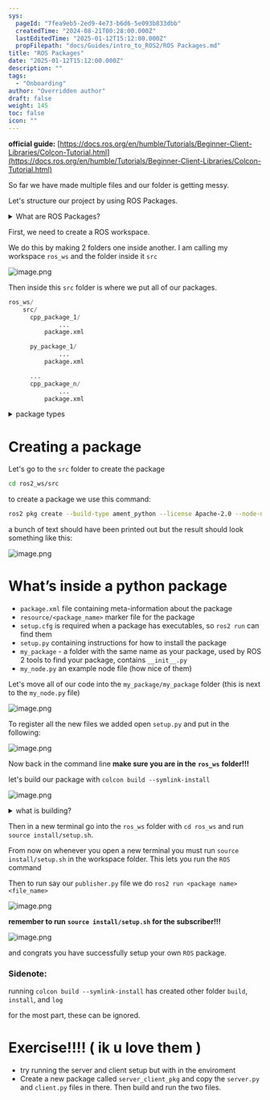 ```yaml
---
sys:
  pageId: "7fea9eb5-2ed9-4e73-b6d6-5e093b833dbb"
  createdTime: "2024-08-21T00:28:00.000Z"
  lastEditedTime: "2025-01-12T15:12:00.000Z"
  propFilepath: "docs/Guides/intro_to_ROS2/ROS Packages.md"
title: "ROS Packages"
date: "2025-01-12T15:12:00.000Z"
description: ""
tags:
  - "Onboarding"
author: "Overridden author"
draft: false
weight: 145
toc: false
icon: ""
---
```


**official guide:** [https://docs.ros.org/en/humble/Tutorials/Beginner-Client-Libraries/Colcon-Tutorial.html](https://docs.ros.org/en/humble/Tutorials/Beginner-Client-Libraries/Colcon-Tutorial.html)

So far we have made multiple files and our folder is getting messy.

Let's structure our project by using ROS Packages.

<details>

<summary>What are ROS Packages?</summary>

ROS Packages are, as the name implies, packages of code that are highly sharable between ROS developers.

They consist of a folder, `package.xml` file, and source code

```python
      cpp_package_1/
		      ... imagine much code files here ..
          package.xml
```

</details>

First, we need to create a ROS workspace.

We do this by making 2 folders one inside another. I am calling my workspace `ros_ws` and the folder inside it `src`

![image.png](https://prod-files-secure.s3.us-west-2.amazonaws.com/d518164a-d88e-44d1-a4ee-3adb3bd8bce0/70706947-fd18-4537-a67b-e12946812d31/image.png?X-Amz-Algorithm=AWS4-HMAC-SHA256&X-Amz-Content-Sha256=UNSIGNED-PAYLOAD&X-Amz-Credential=ASIAZI2LB4667P75IR3B%2F20250306%2Fus-west-2%2Fs3%2Faws4_request&X-Amz-Date=20250306T140805Z&X-Amz-Expires=3600&X-Amz-Security-Token=IQoJb3JpZ2luX2VjEOb%2F%2F%2F%2F%2F%2F%2F%2F%2F%2FwEaCXVzLXdlc3QtMiJHMEUCIQCYauegtQjS77izegBibP0V0eXR8HZTlNwVHVasuWtXlwIgSbXaZSJDcijCHhr0UwBTbkRUH5rMRFIEv6CQ3akOKBwq%2FwMILxAAGgw2Mzc0MjMxODM4MDUiDGcpv%2BzFvrSxNxdezSrcAxijIJvZDfs7%2FWDMuGTmfjemdEKPUSRWRNg%2BdU%2B6iOPWFziie7Z2TlS9lsm0bEbijjNzrREcCBhsFAydfciiY%2F%2FyTQ2LrH9k78GOFPS76EBnAtSdFoRicyIezqq2%2B5YbIOL8FPkiUcIgR35bM1SjoMx%2BZvDM7KuJsurNUg1CIIKGLKwD1yq3sOnviqr8t%2BairEAzT8lhWSmNaluC%2FnDv39aLNtflP8jATNnNSKEt98fM2wLZVcYcuznfw6sXAh0%2FlSaaY6KpCuT97rlmTtTjVJKCtSWoQLgwn%2FrtS3acP8JnQsZfErs6bE%2BNYfAHWzD20%2B%2BMagujJtkl82uw6kXPV4joe31soxfh3Nr0S06jcItoBelbM4xC%2FMkXhQrUd5WEWZABPPqMyd1iW%2FOb5VL%2BnjkzdtpwO3Z1U9yrn2x%2FgxiEZRAA1%2F12940WHK7UwEB3Q1MqnZSJuC0F5eNbIMsf0govWoO1j4eJRLK0zch7pQ3CEZ2P9FddrbnfJd2U9WY4H50qJVWXS8QLgIh1aSEt4hGOvQBhOPmewmuA1EzxgJU9VDOCHvtAZneX3LYdoE6VfdJqrwmMW4FHuFfdFjmf6PfT8vqatOxYeiFi%2BpV%2BlwSqzvP3exzvKvxXOBWdMOrPpr4GOqUBde4azBzJPvMrdlFzBL5%2FTxxR8%2BsPWg1KFuLDzofsGz1gtwlG5arqzUQX5O%2BfuiL40H8zIzBenL8%2FoZ1Uaj7zqMW7dcGT505VGgXFAEmhGY5%2BUbVtMxrWI%2F0jQ7nJj088YqtW3V6Qrmk7E4%2B5yY6Mm2zPm8Ea05ad2esSCsVANsapdTHffidolb24m2egpygUORMSRIwot651Hu9uNYEqgUYh0Yxl&X-Amz-Signature=ed6cd6d9ca83546cc0fe5f1c33e727b5f5788923a420d518d05bd89f60352738&X-Amz-SignedHeaders=host&x-id=GetObject)

Then inside this `src` folder is where we put all of our packages.

```python
ros_ws/
    src/
      cpp_package_1/
		      ...
          package.xml

      py_package_1/
		      ...
          package.xml

      ...
      cpp_package_n/
		      ...
          package.xml

```

<details>

<summary>package types</summary>

packages can be either `C++` or python.

the intern file structure is different for each but for this guide we will stick to creating python packages

</details>

# Creating a package

Let's go to the `src` folder to create the package

```bash
cd ros2_ws/src
```

to create a package we use this command:

```bash
ros2 pkg create --build-type ament_python --license Apache-2.0 --node-name my_node my_package
```

a bunch of text should have been printed out but the result should look something like this:

![image.png](https://prod-files-secure.s3.us-west-2.amazonaws.com/d518164a-d88e-44d1-a4ee-3adb3bd8bce0/e6cf1e3f-8512-4a3e-b131-079f800bf3e8/image.png?X-Amz-Algorithm=AWS4-HMAC-SHA256&X-Amz-Content-Sha256=UNSIGNED-PAYLOAD&X-Amz-Credential=ASIAZI2LB4667P75IR3B%2F20250306%2Fus-west-2%2Fs3%2Faws4_request&X-Amz-Date=20250306T140805Z&X-Amz-Expires=3600&X-Amz-Security-Token=IQoJb3JpZ2luX2VjEOb%2F%2F%2F%2F%2F%2F%2F%2F%2F%2FwEaCXVzLXdlc3QtMiJHMEUCIQCYauegtQjS77izegBibP0V0eXR8HZTlNwVHVasuWtXlwIgSbXaZSJDcijCHhr0UwBTbkRUH5rMRFIEv6CQ3akOKBwq%2FwMILxAAGgw2Mzc0MjMxODM4MDUiDGcpv%2BzFvrSxNxdezSrcAxijIJvZDfs7%2FWDMuGTmfjemdEKPUSRWRNg%2BdU%2B6iOPWFziie7Z2TlS9lsm0bEbijjNzrREcCBhsFAydfciiY%2F%2FyTQ2LrH9k78GOFPS76EBnAtSdFoRicyIezqq2%2B5YbIOL8FPkiUcIgR35bM1SjoMx%2BZvDM7KuJsurNUg1CIIKGLKwD1yq3sOnviqr8t%2BairEAzT8lhWSmNaluC%2FnDv39aLNtflP8jATNnNSKEt98fM2wLZVcYcuznfw6sXAh0%2FlSaaY6KpCuT97rlmTtTjVJKCtSWoQLgwn%2FrtS3acP8JnQsZfErs6bE%2BNYfAHWzD20%2B%2BMagujJtkl82uw6kXPV4joe31soxfh3Nr0S06jcItoBelbM4xC%2FMkXhQrUd5WEWZABPPqMyd1iW%2FOb5VL%2BnjkzdtpwO3Z1U9yrn2x%2FgxiEZRAA1%2F12940WHK7UwEB3Q1MqnZSJuC0F5eNbIMsf0govWoO1j4eJRLK0zch7pQ3CEZ2P9FddrbnfJd2U9WY4H50qJVWXS8QLgIh1aSEt4hGOvQBhOPmewmuA1EzxgJU9VDOCHvtAZneX3LYdoE6VfdJqrwmMW4FHuFfdFjmf6PfT8vqatOxYeiFi%2BpV%2BlwSqzvP3exzvKvxXOBWdMOrPpr4GOqUBde4azBzJPvMrdlFzBL5%2FTxxR8%2BsPWg1KFuLDzofsGz1gtwlG5arqzUQX5O%2BfuiL40H8zIzBenL8%2FoZ1Uaj7zqMW7dcGT505VGgXFAEmhGY5%2BUbVtMxrWI%2F0jQ7nJj088YqtW3V6Qrmk7E4%2B5yY6Mm2zPm8Ea05ad2esSCsVANsapdTHffidolb24m2egpygUORMSRIwot651Hu9uNYEqgUYh0Yxl&X-Amz-Signature=5f0b7fb65c2dbb915c5cc8664bd3f7c9e07d2074e5b5502ceb4898a0af8edec4&X-Amz-SignedHeaders=host&x-id=GetObject)

# What’s inside a python package

- `package.xml` file containing meta-information about the package
- `resource/<package_name>` marker file for the package
- `setup.cfg` is required when a package has executables, so `ros2 run` can find them
- `setup.py` containing instructions for how to install the package
- `my_package` - a folder with the same name as your package, used by ROS 2 tools to find your package, contains `__init__.py`
- `my_node.py` an example node file (how nice of them)

Let's move all of our code into the `my_package/my_package` folder (this is next to the `my_node.py` file)

![image.png](https://prod-files-secure.s3.us-west-2.amazonaws.com/d518164a-d88e-44d1-a4ee-3adb3bd8bce0/9ce58f11-0da9-4d3e-b86d-506a9685d378/image.png?X-Amz-Algorithm=AWS4-HMAC-SHA256&X-Amz-Content-Sha256=UNSIGNED-PAYLOAD&X-Amz-Credential=ASIAZI2LB4667P75IR3B%2F20250306%2Fus-west-2%2Fs3%2Faws4_request&X-Amz-Date=20250306T140805Z&X-Amz-Expires=3600&X-Amz-Security-Token=IQoJb3JpZ2luX2VjEOb%2F%2F%2F%2F%2F%2F%2F%2F%2F%2FwEaCXVzLXdlc3QtMiJHMEUCIQCYauegtQjS77izegBibP0V0eXR8HZTlNwVHVasuWtXlwIgSbXaZSJDcijCHhr0UwBTbkRUH5rMRFIEv6CQ3akOKBwq%2FwMILxAAGgw2Mzc0MjMxODM4MDUiDGcpv%2BzFvrSxNxdezSrcAxijIJvZDfs7%2FWDMuGTmfjemdEKPUSRWRNg%2BdU%2B6iOPWFziie7Z2TlS9lsm0bEbijjNzrREcCBhsFAydfciiY%2F%2FyTQ2LrH9k78GOFPS76EBnAtSdFoRicyIezqq2%2B5YbIOL8FPkiUcIgR35bM1SjoMx%2BZvDM7KuJsurNUg1CIIKGLKwD1yq3sOnviqr8t%2BairEAzT8lhWSmNaluC%2FnDv39aLNtflP8jATNnNSKEt98fM2wLZVcYcuznfw6sXAh0%2FlSaaY6KpCuT97rlmTtTjVJKCtSWoQLgwn%2FrtS3acP8JnQsZfErs6bE%2BNYfAHWzD20%2B%2BMagujJtkl82uw6kXPV4joe31soxfh3Nr0S06jcItoBelbM4xC%2FMkXhQrUd5WEWZABPPqMyd1iW%2FOb5VL%2BnjkzdtpwO3Z1U9yrn2x%2FgxiEZRAA1%2F12940WHK7UwEB3Q1MqnZSJuC0F5eNbIMsf0govWoO1j4eJRLK0zch7pQ3CEZ2P9FddrbnfJd2U9WY4H50qJVWXS8QLgIh1aSEt4hGOvQBhOPmewmuA1EzxgJU9VDOCHvtAZneX3LYdoE6VfdJqrwmMW4FHuFfdFjmf6PfT8vqatOxYeiFi%2BpV%2BlwSqzvP3exzvKvxXOBWdMOrPpr4GOqUBde4azBzJPvMrdlFzBL5%2FTxxR8%2BsPWg1KFuLDzofsGz1gtwlG5arqzUQX5O%2BfuiL40H8zIzBenL8%2FoZ1Uaj7zqMW7dcGT505VGgXFAEmhGY5%2BUbVtMxrWI%2F0jQ7nJj088YqtW3V6Qrmk7E4%2B5yY6Mm2zPm8Ea05ad2esSCsVANsapdTHffidolb24m2egpygUORMSRIwot651Hu9uNYEqgUYh0Yxl&X-Amz-Signature=01117b976d41930c9cdc9935b18f2626227a86ce95573d151a79ecc974662abb&X-Amz-SignedHeaders=host&x-id=GetObject)

To register all the new files we added open `setup.py` and put in the following:

![image.png](https://prod-files-secure.s3.us-west-2.amazonaws.com/d518164a-d88e-44d1-a4ee-3adb3bd8bce0/1cd7c262-4cae-4496-9d75-c178537d24a2/image.png?X-Amz-Algorithm=AWS4-HMAC-SHA256&X-Amz-Content-Sha256=UNSIGNED-PAYLOAD&X-Amz-Credential=ASIAZI2LB4667P75IR3B%2F20250306%2Fus-west-2%2Fs3%2Faws4_request&X-Amz-Date=20250306T140805Z&X-Amz-Expires=3600&X-Amz-Security-Token=IQoJb3JpZ2luX2VjEOb%2F%2F%2F%2F%2F%2F%2F%2F%2F%2FwEaCXVzLXdlc3QtMiJHMEUCIQCYauegtQjS77izegBibP0V0eXR8HZTlNwVHVasuWtXlwIgSbXaZSJDcijCHhr0UwBTbkRUH5rMRFIEv6CQ3akOKBwq%2FwMILxAAGgw2Mzc0MjMxODM4MDUiDGcpv%2BzFvrSxNxdezSrcAxijIJvZDfs7%2FWDMuGTmfjemdEKPUSRWRNg%2BdU%2B6iOPWFziie7Z2TlS9lsm0bEbijjNzrREcCBhsFAydfciiY%2F%2FyTQ2LrH9k78GOFPS76EBnAtSdFoRicyIezqq2%2B5YbIOL8FPkiUcIgR35bM1SjoMx%2BZvDM7KuJsurNUg1CIIKGLKwD1yq3sOnviqr8t%2BairEAzT8lhWSmNaluC%2FnDv39aLNtflP8jATNnNSKEt98fM2wLZVcYcuznfw6sXAh0%2FlSaaY6KpCuT97rlmTtTjVJKCtSWoQLgwn%2FrtS3acP8JnQsZfErs6bE%2BNYfAHWzD20%2B%2BMagujJtkl82uw6kXPV4joe31soxfh3Nr0S06jcItoBelbM4xC%2FMkXhQrUd5WEWZABPPqMyd1iW%2FOb5VL%2BnjkzdtpwO3Z1U9yrn2x%2FgxiEZRAA1%2F12940WHK7UwEB3Q1MqnZSJuC0F5eNbIMsf0govWoO1j4eJRLK0zch7pQ3CEZ2P9FddrbnfJd2U9WY4H50qJVWXS8QLgIh1aSEt4hGOvQBhOPmewmuA1EzxgJU9VDOCHvtAZneX3LYdoE6VfdJqrwmMW4FHuFfdFjmf6PfT8vqatOxYeiFi%2BpV%2BlwSqzvP3exzvKvxXOBWdMOrPpr4GOqUBde4azBzJPvMrdlFzBL5%2FTxxR8%2BsPWg1KFuLDzofsGz1gtwlG5arqzUQX5O%2BfuiL40H8zIzBenL8%2FoZ1Uaj7zqMW7dcGT505VGgXFAEmhGY5%2BUbVtMxrWI%2F0jQ7nJj088YqtW3V6Qrmk7E4%2B5yY6Mm2zPm8Ea05ad2esSCsVANsapdTHffidolb24m2egpygUORMSRIwot651Hu9uNYEqgUYh0Yxl&X-Amz-Signature=d84062a3c06623e7171f6e8be6d5e2f9981a440c44b30bb6a865bfd1bfdf73ad&X-Amz-SignedHeaders=host&x-id=GetObject)

Now back in the command line **make sure you are in the** **`ros_ws`** **folder!!!**

let's build our package with `colcon build --symlink-install`

![image.png](https://prod-files-secure.s3.us-west-2.amazonaws.com/d518164a-d88e-44d1-a4ee-3adb3bd8bce0/2f2a0d27-b173-48fd-b189-5f5c0ce65619/image.png?X-Amz-Algorithm=AWS4-HMAC-SHA256&X-Amz-Content-Sha256=UNSIGNED-PAYLOAD&X-Amz-Credential=ASIAZI2LB4667P75IR3B%2F20250306%2Fus-west-2%2Fs3%2Faws4_request&X-Amz-Date=20250306T140805Z&X-Amz-Expires=3600&X-Amz-Security-Token=IQoJb3JpZ2luX2VjEOb%2F%2F%2F%2F%2F%2F%2F%2F%2F%2FwEaCXVzLXdlc3QtMiJHMEUCIQCYauegtQjS77izegBibP0V0eXR8HZTlNwVHVasuWtXlwIgSbXaZSJDcijCHhr0UwBTbkRUH5rMRFIEv6CQ3akOKBwq%2FwMILxAAGgw2Mzc0MjMxODM4MDUiDGcpv%2BzFvrSxNxdezSrcAxijIJvZDfs7%2FWDMuGTmfjemdEKPUSRWRNg%2BdU%2B6iOPWFziie7Z2TlS9lsm0bEbijjNzrREcCBhsFAydfciiY%2F%2FyTQ2LrH9k78GOFPS76EBnAtSdFoRicyIezqq2%2B5YbIOL8FPkiUcIgR35bM1SjoMx%2BZvDM7KuJsurNUg1CIIKGLKwD1yq3sOnviqr8t%2BairEAzT8lhWSmNaluC%2FnDv39aLNtflP8jATNnNSKEt98fM2wLZVcYcuznfw6sXAh0%2FlSaaY6KpCuT97rlmTtTjVJKCtSWoQLgwn%2FrtS3acP8JnQsZfErs6bE%2BNYfAHWzD20%2B%2BMagujJtkl82uw6kXPV4joe31soxfh3Nr0S06jcItoBelbM4xC%2FMkXhQrUd5WEWZABPPqMyd1iW%2FOb5VL%2BnjkzdtpwO3Z1U9yrn2x%2FgxiEZRAA1%2F12940WHK7UwEB3Q1MqnZSJuC0F5eNbIMsf0govWoO1j4eJRLK0zch7pQ3CEZ2P9FddrbnfJd2U9WY4H50qJVWXS8QLgIh1aSEt4hGOvQBhOPmewmuA1EzxgJU9VDOCHvtAZneX3LYdoE6VfdJqrwmMW4FHuFfdFjmf6PfT8vqatOxYeiFi%2BpV%2BlwSqzvP3exzvKvxXOBWdMOrPpr4GOqUBde4azBzJPvMrdlFzBL5%2FTxxR8%2BsPWg1KFuLDzofsGz1gtwlG5arqzUQX5O%2BfuiL40H8zIzBenL8%2FoZ1Uaj7zqMW7dcGT505VGgXFAEmhGY5%2BUbVtMxrWI%2F0jQ7nJj088YqtW3V6Qrmk7E4%2B5yY6Mm2zPm8Ea05ad2esSCsVANsapdTHffidolb24m2egpygUORMSRIwot651Hu9uNYEqgUYh0Yxl&X-Amz-Signature=2e0fd86418b56518b515ca28c5f211a1f40b6dfcb2a0bd7b60e38da1af00c5f2&X-Amz-SignedHeaders=host&x-id=GetObject)

<details>

<summary>what is building?</summary>

if you are a CS major at Rose-Hulman you will learn the answer to this in CSSE132

but TLDR; is it combines all the code files into one program that can be run easily 

</details>

Then in a new terminal go into the `ros_ws` folder with `cd ros_ws` and run `source install/setup.sh`. 

From now on whenever you open a new terminal you must run `source install/setup.sh` in the workspace folder. This lets you run the `ROS` command

Then to run say our `publisher.py` file we do `ros2 run <package name> <file_name>`

![image.png](https://prod-files-secure.s3.us-west-2.amazonaws.com/d518164a-d88e-44d1-a4ee-3adb3bd8bce0/4f4b1219-3a44-4632-aa0a-ce3471699f59/image.png?X-Amz-Algorithm=AWS4-HMAC-SHA256&X-Amz-Content-Sha256=UNSIGNED-PAYLOAD&X-Amz-Credential=ASIAZI2LB4667P75IR3B%2F20250306%2Fus-west-2%2Fs3%2Faws4_request&X-Amz-Date=20250306T140805Z&X-Amz-Expires=3600&X-Amz-Security-Token=IQoJb3JpZ2luX2VjEOb%2F%2F%2F%2F%2F%2F%2F%2F%2F%2FwEaCXVzLXdlc3QtMiJHMEUCIQCYauegtQjS77izegBibP0V0eXR8HZTlNwVHVasuWtXlwIgSbXaZSJDcijCHhr0UwBTbkRUH5rMRFIEv6CQ3akOKBwq%2FwMILxAAGgw2Mzc0MjMxODM4MDUiDGcpv%2BzFvrSxNxdezSrcAxijIJvZDfs7%2FWDMuGTmfjemdEKPUSRWRNg%2BdU%2B6iOPWFziie7Z2TlS9lsm0bEbijjNzrREcCBhsFAydfciiY%2F%2FyTQ2LrH9k78GOFPS76EBnAtSdFoRicyIezqq2%2B5YbIOL8FPkiUcIgR35bM1SjoMx%2BZvDM7KuJsurNUg1CIIKGLKwD1yq3sOnviqr8t%2BairEAzT8lhWSmNaluC%2FnDv39aLNtflP8jATNnNSKEt98fM2wLZVcYcuznfw6sXAh0%2FlSaaY6KpCuT97rlmTtTjVJKCtSWoQLgwn%2FrtS3acP8JnQsZfErs6bE%2BNYfAHWzD20%2B%2BMagujJtkl82uw6kXPV4joe31soxfh3Nr0S06jcItoBelbM4xC%2FMkXhQrUd5WEWZABPPqMyd1iW%2FOb5VL%2BnjkzdtpwO3Z1U9yrn2x%2FgxiEZRAA1%2F12940WHK7UwEB3Q1MqnZSJuC0F5eNbIMsf0govWoO1j4eJRLK0zch7pQ3CEZ2P9FddrbnfJd2U9WY4H50qJVWXS8QLgIh1aSEt4hGOvQBhOPmewmuA1EzxgJU9VDOCHvtAZneX3LYdoE6VfdJqrwmMW4FHuFfdFjmf6PfT8vqatOxYeiFi%2BpV%2BlwSqzvP3exzvKvxXOBWdMOrPpr4GOqUBde4azBzJPvMrdlFzBL5%2FTxxR8%2BsPWg1KFuLDzofsGz1gtwlG5arqzUQX5O%2BfuiL40H8zIzBenL8%2FoZ1Uaj7zqMW7dcGT505VGgXFAEmhGY5%2BUbVtMxrWI%2F0jQ7nJj088YqtW3V6Qrmk7E4%2B5yY6Mm2zPm8Ea05ad2esSCsVANsapdTHffidolb24m2egpygUORMSRIwot651Hu9uNYEqgUYh0Yxl&X-Amz-Signature=a5d40cbeddb3f3ee0df00bafc563eb72616453a8b31c4073bc7a76fa2b8aa620&X-Amz-SignedHeaders=host&x-id=GetObject)

**remember to run** **`source install/setup.sh`** **for the subscriber!!!**

![image.png](https://prod-files-secure.s3.us-west-2.amazonaws.com/d518164a-d88e-44d1-a4ee-3adb3bd8bce0/02121119-dad4-49ec-8356-c956108b4243/image.png?X-Amz-Algorithm=AWS4-HMAC-SHA256&X-Amz-Content-Sha256=UNSIGNED-PAYLOAD&X-Amz-Credential=ASIAZI2LB4667P75IR3B%2F20250306%2Fus-west-2%2Fs3%2Faws4_request&X-Amz-Date=20250306T140805Z&X-Amz-Expires=3600&X-Amz-Security-Token=IQoJb3JpZ2luX2VjEOb%2F%2F%2F%2F%2F%2F%2F%2F%2F%2FwEaCXVzLXdlc3QtMiJHMEUCIQCYauegtQjS77izegBibP0V0eXR8HZTlNwVHVasuWtXlwIgSbXaZSJDcijCHhr0UwBTbkRUH5rMRFIEv6CQ3akOKBwq%2FwMILxAAGgw2Mzc0MjMxODM4MDUiDGcpv%2BzFvrSxNxdezSrcAxijIJvZDfs7%2FWDMuGTmfjemdEKPUSRWRNg%2BdU%2B6iOPWFziie7Z2TlS9lsm0bEbijjNzrREcCBhsFAydfciiY%2F%2FyTQ2LrH9k78GOFPS76EBnAtSdFoRicyIezqq2%2B5YbIOL8FPkiUcIgR35bM1SjoMx%2BZvDM7KuJsurNUg1CIIKGLKwD1yq3sOnviqr8t%2BairEAzT8lhWSmNaluC%2FnDv39aLNtflP8jATNnNSKEt98fM2wLZVcYcuznfw6sXAh0%2FlSaaY6KpCuT97rlmTtTjVJKCtSWoQLgwn%2FrtS3acP8JnQsZfErs6bE%2BNYfAHWzD20%2B%2BMagujJtkl82uw6kXPV4joe31soxfh3Nr0S06jcItoBelbM4xC%2FMkXhQrUd5WEWZABPPqMyd1iW%2FOb5VL%2BnjkzdtpwO3Z1U9yrn2x%2FgxiEZRAA1%2F12940WHK7UwEB3Q1MqnZSJuC0F5eNbIMsf0govWoO1j4eJRLK0zch7pQ3CEZ2P9FddrbnfJd2U9WY4H50qJVWXS8QLgIh1aSEt4hGOvQBhOPmewmuA1EzxgJU9VDOCHvtAZneX3LYdoE6VfdJqrwmMW4FHuFfdFjmf6PfT8vqatOxYeiFi%2BpV%2BlwSqzvP3exzvKvxXOBWdMOrPpr4GOqUBde4azBzJPvMrdlFzBL5%2FTxxR8%2BsPWg1KFuLDzofsGz1gtwlG5arqzUQX5O%2BfuiL40H8zIzBenL8%2FoZ1Uaj7zqMW7dcGT505VGgXFAEmhGY5%2BUbVtMxrWI%2F0jQ7nJj088YqtW3V6Qrmk7E4%2B5yY6Mm2zPm8Ea05ad2esSCsVANsapdTHffidolb24m2egpygUORMSRIwot651Hu9uNYEqgUYh0Yxl&X-Amz-Signature=f67723d912a9c53d94ea69cf3d322b891c413425ee5676affe146f4681099469&X-Amz-SignedHeaders=host&x-id=GetObject)

and congrats you have successfully setup your own `ROS` package.

### Sidenote:

running `colcon build --symlink-install` has created other folder `build`, `install`, and `log`

for the most part, these can be ignored.

# Exercise!!!! ( ik u love them )

- try running the server and client setup but with in the enviroment
- Create a new package called `server_client_pkg` and copy the `server.py` and `client.py` files in there. Then build and run the two files.
